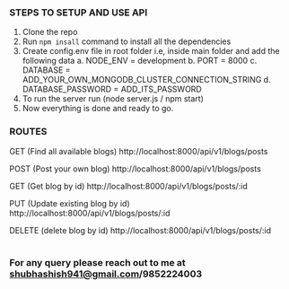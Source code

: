 ### STEPS TO SETUP AND USE API

1. Clone the repo
2. Run `npm insall` command to install all the dependencies
3. Create config.env file in root folder i.e, inside main folder and add the following data
   a. NODE_ENV = development
   b. PORT = 8000
   c. DATABASE = ADD_YOUR_OWN_MONGODB_CLUSTER_CONNECTION_STRING
   d. DATABASE_PASSWORD = ADD_ITS_PASSWORD
4. To run the server run (node server.js / npm start)
5. Now everything is done and ready to go.

### ROUTES

GET (Find all available blogs) http://localhost:8000/api/v1/blogs/posts

POST (Post your own blog) http://localhost:8000/api/v1/blogs/posts

GET (Get blog by id) http://localhost:8000/api/v1/blogs/posts/:id

PUT (Update existing blog by id) http://localhost:8000/api/v1/blogs/posts/:id

DELETE (delete blog by id) http://localhost:8000/api/v1/blogs/posts/:id

#

### For any query please reach out to me at shubhashish941@gmail.com/9852224003
